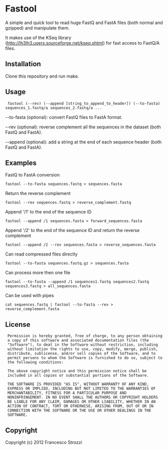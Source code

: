 Fastool
=======

A simple and quick tool to read huge FastQ and FastA files (both normal and gzipped) and manipulate them.

It makes use of the KSeq library (http://lh3lh3.users.sourceforge.net/kseq.shtml) for fast access to FastQ/A files.

Installation
------------

Clone this repository and run make.

Usage
-----

     fastool (--rev) (--append [string_to_append_to_header]) (--to-fasta) sequences_1.fastq/a sequences_2.fastq/a ...

--to-fasta (optional): convert FastQ files to FastA format.

--rev (optional): reverse complement all the sequences in the dataset (both FastQ and FastA).

--append (optional): add a string at the end of each sequence header (both FastQ and FastA).

Examples
--------

FastQ to FastA conversion

    fastool --to-fasta sequences.fastq > sequences.fasta

Return the reverse complement

    fastool --rev sequences.fastq > reverse_complement.fastq

Append '/1' to the end of the sequence ID

    fastool --append /1 sequences.fasta > forward_sequences.fasta

Append '/2' to the end of the sequence ID and return the reverse complement

    fastool --append /2 --rev sequences.fasta > reverse_sequences.fasta

Can read compressed files directly

    fastool --to-fasta sequences.fastq.gz > sequences.fasta

Can process more then one file

    fastool --to-fasta --append /1 sequences1.fastq sequences2.fastq sequences3.fastq > all_sequences.fasta
    
Can be used with pipes

    cat sequences.fastq | fastool --to-fasta --rev > reverse_complement.fasta        

License
-------

     Permission is hereby granted, free of charge, to any person obtaining
     a copy of this software and associated documentation files (the
     "Software"), to deal in the Software without restriction, including
     without limitation the rights to use, copy, modify, merge, publish,
     distribute, sublicense, and/or sell copies of the Software, and to
     permit persons to whom the Software is furnished to do so, subject to
     the following conditions:

     The above copyright notice and this permission notice shall be
     included in all copies or substantial portions of the Software.

     THE SOFTWARE IS PROVIDED "AS IS", WITHOUT WARRANTY OF ANY KIND,
     EXPRESS OR IMPLIED, INCLUDING BUT NOT LIMITED TO THE WARRANTIES OF
     MERCHANTABILITY, FITNESS FOR A PARTICULAR PURPOSE AND
     NONINFRINGEMENT. IN NO EVENT SHALL THE AUTHORS OR COPYRIGHT HOLDERS
     BE LIABLE FOR ANY CLAIM, DAMAGES OR OTHER LIABILITY, WHETHER IN AN
     ACTION OF CONTRACT, TORT OR OTHERWISE, ARISING FROM, OUT OF OR IN
     CONNECTION WITH THE SOFTWARE OR THE USE OR OTHER DEALINGS IN THE
     SOFTWARE.

Copyright
---------

Copyright (c) 2012 Francesco Strozzi

